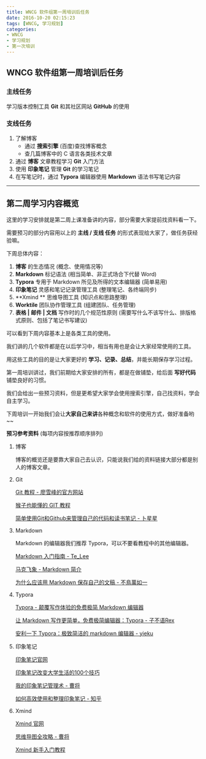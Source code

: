 ```yaml
---
title: WNCG 软件组第一周培训后任务
date: 2016-10-20 02:15:23
tags: [WNCG, 学习规划]
categories: 
- WNCG
- 学习规划
- 第一次培训
---
```


## WNCG 软件组第一周培训后任务


### 主线任务

学习版本控制工具 **Git** 和其社区网站 **GitHub** 的使用

### 支线任务
1. 了解博客  
    *  通过 **搜索引擎** (百度)查找博客概念
    *  查几篇博客中的 C 语言各类技术文章
2. 通过 **博客** 文章教程学习 **Git**  入门方法
3. 使用 **印象笔记** 管理 **Git** 的学习笔记
4. 在写笔记时，通过 **Typora** 编辑器使用 **Markdown** 语法书写笔记内容




-----------------------------------------------------------------



## 第二周学习内容概览

这里的学习安排就是第二周上课准备讲的内容，部分需要大家提前找资料看一下。

需要预习的部分内容用以上的 **主线 / 支线 任务** 的形式表现给大家了，做任务获经验嘛。

下周总体内容：

1. **博客** 的生态情况 (概念、使用情况等)
2. **Markdown** 标记语法 (相当简单、非正式场合下代替 Word)
3. **Typora** 专用于 Markdown 所见及所得的文本编辑器 (简单易用)
4. **印象笔记** 灵感和笔记记录管理工具 (整理笔记、各终端同步)
5. **Xmind ** 思维导图工具 (知识点和思路整理)
6. **Worktile** 团队协作管理工具 (组建团队、任务管理)
7. **表格 | 邮件 | 文档** 写作时的几个规范性原则 (需要写什么不该写什么、排版格式原则、包括了笔记书写建议)

可以看到下周内容基本上是各类工具的使用。

我们讲的几个软件都是在以后学习中，相当有用也是会让大家经常使用的工具。

用这些工具的目的是让大家更好的 **学习、记录、总结**，并能长期保存学习过程。

第一周培训讲过，我们前期给大家安排的所有，都是在做铺垫，给后面 **写好代码** 铺垫良好的习惯。

我们会给出一些预习资料，但是更希望大家学会使用搜索引擎，自己找资料，学会自主学习。

下周培训一开始我们会让**大家自己来讲**各种概念和软件的使用方式，做好准备哟~~





**预习参考资料** (每项内容按推荐顺序排列)

1. 博客

   博客的概览还是要靠大家自己去认识，只能说我们给的资料链接大部分都是别人的博客文章。

2. Git

   [Git 教程 - 廖雪峰的官方网站](http://www.liaoxuefeng.com/wiki/0013739516305929606dd18361248578c67b8067c8c017b000)

   [猴子也能懂的 GIT 教程](http://backlogtool.com/git-guide/cn/)

   [简单使用Git和Github来管理自己的代码和读书笔记 - 卜星星](https://my.oschina.net/bxxfighting/blog/378196)

3. Markdown

   Markdown 的编辑器我们推荐 Typora，可以不要看教程中的其他编辑器。

   [Markdown 入门指南 - Te_Lee](http://www.jianshu.com/p/1e402922ee32/)

   [马克飞象 - Markdown 简介](https://maxiang.io/#/?id=readme)

   [为什么应该用 Markdown 保存自己的文稿 - 不鳥萬如一](http://apple4us.com/2012/02/why-writers-should-use-markdown/)

4. Typora

   [Typora - 颠覆写作体验的免费极简 Markdown 编辑器](http://www.iplaysoft.com/typora.html)

   [让 Markdown 写作更简单，免费极简编辑器：Typora - 子不语Rex](http://sspai.com/30292/)

   [安利一下 Typora：极致简洁的 markdown 编辑器 - yieku](http://www.jianshu.com/p/5256ecc06eec)

5. 印象笔记

   [印象笔记官网](https://www.yinxiang.com/)

   [印象笔记改变大学生活的100个技巧](http://blog.yinxiang.com/blog/2016/09/01/edu_100_evernote_tips_for_students/)

   [我的印象笔记管理术 - 曹将](https://zhuanlan.zhihu.com/p/21823820)

   [如何高效使用和整理印象笔记 - 知乎](https://www.zhihu.com/question/25852838)

6. Xmind

   [Xmind 官网](http://www.xmind.net/)

   [思维导图全攻略 - 曹将](https://zhuanlan.zhihu.com/p/21824687)

   [Xmind 新手入门教程](http://jingyan.baidu.com/article/e52e361544a8e940c60c51ca.html)

   ​


